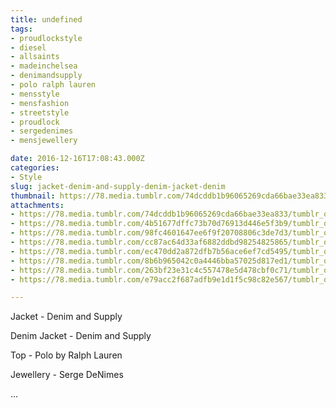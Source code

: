 ```yaml
---
title: undefined
tags:
- proudlockstyle
- diesel
- allsaints
- madeinchelsea
- denimandsupply
- polo ralph lauren
- mensstyle
- mensfashion
- streetstyle
- proudlock
- sergedenimes
- mensjewellery

date: 2016-12-16T17:08:43.000Z
categories:
- Style
slug: jacket-denim-and-supply-denim-jacket-denim
thumbnail: https://78.media.tumblr.com/74dcddb1b96065269cda66bae33ea833/tumblr_oiafmmm2UQ1rhrm24o1_540.jpg
attachments:
- https://78.media.tumblr.com/74dcddb1b96065269cda66bae33ea833/tumblr_oiafmmm2UQ1rhrm24o1_1280.jpg
- https://78.media.tumblr.com/4b51677dffc73b70d76913d446e5f3b9/tumblr_oiafmmm2UQ1rhrm24o2_1280.jpg
- https://78.media.tumblr.com/98fc4601647ee6f9f20708806c3de7d3/tumblr_oiafmmm2UQ1rhrm24o3_1280.jpg
- https://78.media.tumblr.com/cc87ac64d33af6882ddbd98254825865/tumblr_oiafmmm2UQ1rhrm24o4_1280.jpg
- https://78.media.tumblr.com/ec470dd2a872dfb7b56ace6ef7cd5495/tumblr_oiafmmm2UQ1rhrm24o5_1280.jpg
- https://78.media.tumblr.com/8b6b965042c0a4446bba57025d817ed1/tumblr_oiafmmm2UQ1rhrm24o6_1280.jpg
- https://78.media.tumblr.com/263bf23e31c4c557478e5d478cbf0c71/tumblr_oiafmmm2UQ1rhrm24o7_1280.jpg
- https://78.media.tumblr.com/e79acc2f687adfb9e1d1f5c98c82e567/tumblr_oiafmmm2UQ1rhrm24o8_1280.jpg

---
```


Jacket - Denim and Supply 

  Denim Jacket - Denim and Supply 

  Top - Polo by Ralph Lauren 

  Jewellery - Serge DeNimes 

 ...
